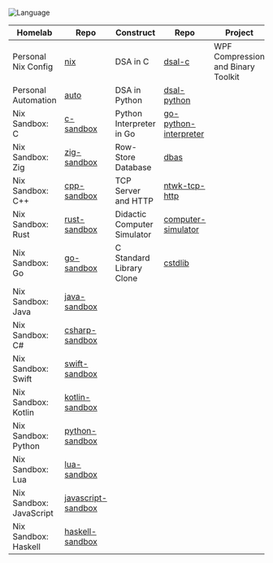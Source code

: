 ![Language](https://github-readme-stats.vercel.app/api/top-langs/?username=permalik&size_weight=0.5&count_weight=0.5&theme=apprentice&card_width=650&langs_count=20&custom_title=Languages&layout=compact)

| Homelab                 | Repo                                                                 | Construct                   | Repo                                                                       | Project                            | Repo                                                                 |
|-------------------------|----------------------------------------------------------------------|-----------------------------|----------------------------------------------------------------------------|------------------------------------|----------------------------------------------------------------------|
| Personal Nix Config     | [nix](https://github.com/permalik/nix)                               | DSA in C                    | [dsal-c](https://github.com/permalik/dsal-c)                               | WPF Compression and Binary Toolkit | [yyyoink-windows](https://github.com/sunsplitstudio/yyyoink-windows) |
| Personal Automation     | [auto](https://github.com/permalik/auto)                             | DSA in Python               | [dsal-python](https://github.com/permalik/dsal-python)                     |                                    |                                                                      |
| Nix Sandbox: C          | [c-sandbox](https://github.com/permalik/c-sandbox)                   | Python Interpreter in Go    | [go-python-interpreter](https://github.com/permalik/go-python-interpreter) |                                    |                                                                      |
| Nix Sandbox: Zig        | [zig-sandbox](https://github.com/permalik/zig-sandbox)               | Row-Store Database          | [dbas](https://github.com/permalik/dbas)                                   |                                    |                                                                      |
| Nix Sandbox: C++        | [cpp-sandbox](https://github.com/permalik/cpp-sandbox)               | TCP Server and HTTP         | [ntwk-tcp-http](https://github.com/permalik/ntwk-tcp-http)                 |                                    |                                                                      |
| Nix Sandbox: Rust       | [rust-sandbox](https://github.com/permalik/rust-sandbox)             | Didactic Computer Simulator | [computer-simulator](https://github.com/permalik/computer-simulator)       |                                    |                                                                      |
| Nix Sandbox: Go         | [go-sandbox](https://github.com/permalik/go-sandbox)                 | C Standard Library Clone    | [cstdlib](https://github.com/permalik/cstdlib)                             |                                    |                                                                      |
| Nix Sandbox: Java       | [java-sandbox](https://github.com/permalik/java-sandbox)             |                             |                                                                            |                                    |                                                                      |
| Nix Sandbox: C#         | [csharp-sandbox](https://github.com/permalik/csharp-sandbox)         |                             |                                                                            |                                    |                                                                      |
| Nix Sandbox: Swift      | [swift-sandbox](https://github.com/permalik/swift-sandbox)           |                             |                                                                            |                                    |                                                                      |
| Nix Sandbox: Kotlin     | [kotlin-sandbox](https://github.com/permalik/kotlin-sandbox)         |                             |                                                                            |                                    |                                                                      |
| Nix Sandbox: Python     | [python-sandbox](https://github.com/permalik/python-sandbox)         |                             |                                                                            |                                    |                                                                      |
| Nix Sandbox: Lua        | [lua-sandbox](https://github.com/permalik/lua-sandbox)               |                             |                                                                            |                                    |                                                                      |
| Nix Sandbox: JavaScript | [javascript-sandbox](https://github.com/permalik/javascript-sandbox) |                             |                                                                            |                                    |                                                                      |
| Nix Sandbox: Haskell    | [haskell-sandbox](https://github.com/permalik/haskell-sandbox)       |                             |                                                                            |                                    |                                                                      |

<!--
![Language](https://github-readme-stats.vercel.app/api/top-langs/?username=permalik&size_weight=0.5&count_weight=0.5&theme=apprentice&langs_count=20&custom_title=Languages&layout=compact)
-->

<!--
**permalik/permalik** is a ✨ _special_ ✨ repository because its `README.md` (this file) appears on your GitHub profile.

Here are some ideas to get you started:

- 🔭 I’m currently working on ...
- 🌱 I’m currently learning ...
- 👯 I’m looking to collaborate on ...
- 🤔 I’m looking for help with ...
- 💬 Ask me about ...
- 📫 How to reach me: ...
- 😄 Pronouns: ...
- ⚡ Fun fact: ...
-->
